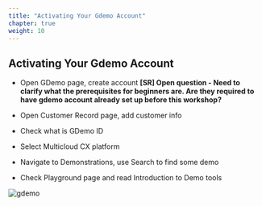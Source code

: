 ```yaml
---
title: "Activating Your Gdemo Account"
chapter: true
weight: 10
---
```



## Activating Your Gdemo Account

- Open GDemo page, create account **[SR] Open question - Need to clarify what the prerequisites for beginners are. Are they required to have gdemo account already set up before this workshop?**

- Open Customer Record page, add customer info

- Check what is GDemo ID

- Select Multicloud CX platform

- Navigate to Demonstrations, use Search to find some demo

- Check Playground page and read Introduction to Demo tools


![gdemo](/images/Gdemo.PNG)
